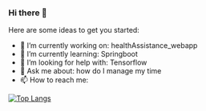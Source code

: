 ### Hi there 👋


Here are some ideas to get you started:

- 🔭 I’m currently working on: healthAssistance_webapp
- 🌱 I’m currently learning: Springboot
- 🤔 I’m looking for help with: Tensorflow
- 💬 Ask me about: how do I manage my time
- 📫 How to reach me:


[![Top Langs](https://github-readme-stats.vercel.app/api/top-langs/?username=Janitham97&layout=compact)](https://github.com/anuraghazra/github-readme-stats)
